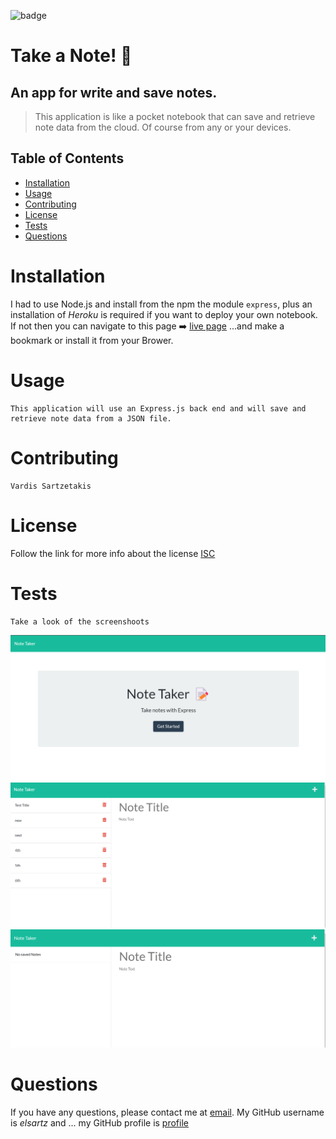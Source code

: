 ![badge](https://img.shields.io/badge/license-isc-green)
  # Take a Note! 📓
  
  ## An app for write and save notes.
  
  > This application is like a pocket notebook that can save and retrieve note data from the cloud.
  > Of course from any or your devices.

  ## Table of Contents
  - [Installation](#installation)
  - [Usage](#usage)
  - [Contributing](#contributing)
  - [License](#license)
  - [Tests](#tests)
  - [Questions](#questions)

  # Installation
   I had to use Node.js and install from the npm the module ```express```, 
   plus an installation of *Heroku* is required if you want to deploy your own notebook.
   If not then you can navigate to this page ➡️ [live page](https://shrouded-retreat-68338.herokuapp.com) 
   ...and make a bookmark or install it from your Brower. 

  # Usage
    This application will use an Express.js back end and will save and retrieve note data from a JSON file.

  # Contributing
    Vardis Sartzetakis
  
  # License
  Follow the link for more info about the license [ISC](https://choosealicense.com/licenses/isc/)

  # Tests
    Take a look of the screenshoots
   ![index.html](https://github.com/elsartz/note-taker/blob/main/images/index%20page.png)
   ![note.html](https://github.com/elsartz/note-taker/blob/main/images/note%20page.png)
   ![no notes](https://github.com/elsartz/note-taker/blob/main/images/not%20a%20note.png)

  # Questions
  If you have any questions, please contact me at [email](mailto:elsartz@gmail.com).
  My GitHub username is *elsartz* and ...
  my GitHub profile is [profile](https://github.com/elsartz)
